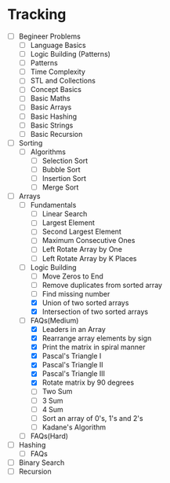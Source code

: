 # Tracking

- [ ] Begineer Problems
  - [ ] Language Basics
  - [ ] Logic Building (Patterns)
  - [ ] Patterns
  - [ ] Time Complexity
  - [ ] STL and Collections
  - [ ] Concept Basics
  - [ ] Basic Maths
  - [ ] Basic Arrays
  - [ ] Basic Hashing
  - [ ] Basic Strings
  - [ ] Basic Recursion
- [ ] Sorting
  - [ ] Algorithms
    - [ ] Selection Sort
    - [ ] Bubble Sort
    - [ ] Insertion Sort
    - [ ] Merge Sort
- [ ] Arrays
  - [ ] Fundamentals
    - [ ] Linear Search
    - [ ] Largest Element
    - [ ] Second Largest Element
    - [ ] Maximum Consecutive Ones
    - [ ] Left Rotate Array by One
    - [ ] Left Rotate Array by K Places
  - [ ] Logic Building
    - [ ] Move Zeros to End
    - [ ] Remove duplicates from sorted array
    - [ ] Find missing number
    - [x] Union of two sorted arrays
    - [x] Intersection of two sorted arrays
  - [ ] FAQs(Medium)
    - [x] Leaders in an Array
    - [x] Rearrange array elements by sign
    - [x] Print the matrix in spiral manner
    - [x] Pascal's Triangle I
    - [x] Pascal's Triangle II
    - [x] Pascal's Triangle III
    - [x] Rotate matrix by 90 degrees
    - [ ] Two Sum
    - [ ] 3 Sum
    - [ ] 4 Sum
    - [ ] Sort an array of 0's, 1's and 2's
    - [ ] Kadane's Algorithm
  - [ ] FAQs(Hard)
- [ ] Hashing
  - [ ] FAQs
- [ ] Binary Search
- [ ] Recursion

